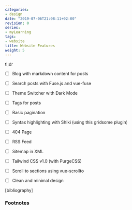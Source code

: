 ```yaml
---
categories:
- design
date: "2019-07-06T21:08:11+02:00"
revision: 0
series:
- myLearning
tags:
- website
title: Website Features
weight: 5
---
```


tl;dr
<!-- more -->

- [ ] Blog with markdown content for posts
- [ ] Search posts with Fuse.js and vue-fuse
- [ ] Theme Switcher with Dark Mode
- [ ] Tags for posts
- [ ] Basic pagination
- [ ] Syntax highlighting with Shiki (using this gridsome plugin)
- [ ] 404 Page
- [ ] RSS Feed
- [ ] Sitemap in XML
- [ ] Tailwind CSS v1.0 (with PurgeCSS)
- [ ] Scroll to sections using vue-scrollto
- [ ] Clean and minimal design





[bibliography]
### Footnotes

[^1]: 
[^2]: 
